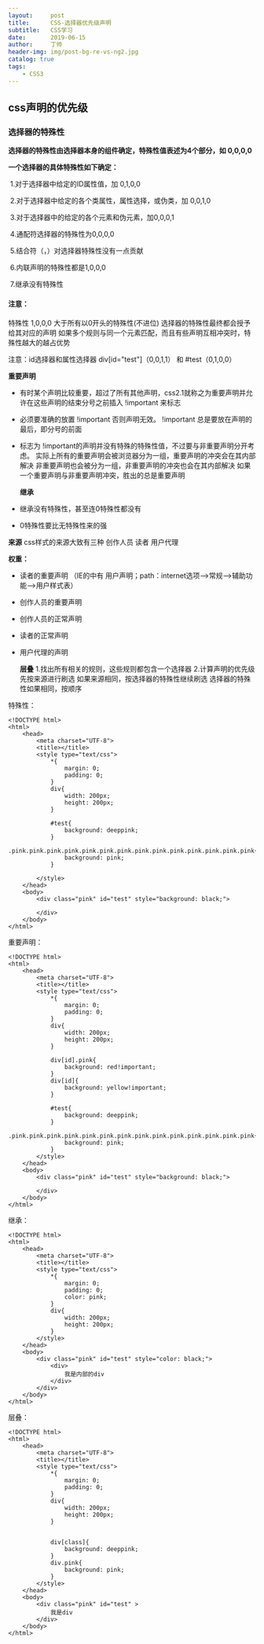 ```yaml
---
layout:     post
title:      CSS-选择器优先级声明
subtitle:   CSS学习
date:       2019-06-15
author:     丁帅
header-img: img/post-bg-re-vs-ng2.jpg
catalog: true
tags:
    - CSS3
---
```

## css声明的优先级

### 选择器的特殊性

**选择器的特殊性由选择器本身的组件确定，特殊性值表述为4个部分，如    0,0,0,0**

**一个选择器的具体特殊性如下确定：**

​	1.对于选择器中给定的ID属性值，加 0,1,0,0

​	2.对于选择器中给定的各个类属性，属性选择，或伪类，加 0,0,1,0

​	3.对于选择器中的给定的各个元素和伪元素，加0,0,0,1

​	4.通配符选择器的特殊性为0,0,0,0

​	5.结合符（，）对选择器特殊性没有一点贡献

​	6.内联声明的特殊性都是1,0,0,0

​	7.继承没有特殊性

#### 注意：

特殊性 1,0,0,0 大于所有以0开头的特殊性(不进位)
选择器的特殊性最终都会授予给其对应的声明
如果多个规则与同一个元素匹配，而且有些声明互相冲突时，特殊性越大的越占优势

注意：id选择器和属性选择器
div[id="test"]（0,0,1,1） 和 #test（0,1,0,0）  

**重要声明**

- 有时某个声明比较重要，超过了所有其他声明，css2.1就称之为重要声明并允许在这些声明的结束分号之前插入  !important  来标志

- 必须要准确的放置  !important 否则声明无效。 !important 总是要放在声明的最后，即分号的前面

- 标志为 !important的声明并没有特殊的特殊性值，不过要与非重要声明分开考虑。
  实际上所有的重要声明会被浏览器分为一组，重要声明的冲突会在其内部解决
  非重要声明也会被分为一组，非重要声明的冲突也会在其内部解决
  如果一个重要声明与非重要声明冲突，胜出的总是重要声明

  

  **继承**

  

- 继承没有特殊性，甚至连0特殊性都没有

-   0特殊性要比无特殊性来的强

  

**来源**
    css样式的来源大致有三种
    										创作人员
    										读者
    										用户代理   

**权重：**

- 读者的重要声明	（IE的中有 用户声明；path：internet选项——>常规——>辅助功能——>用户样式表） 

- 创作人员的重要声明

- 创作人员的正常声明

- 读者的正常声明

- 用户代理的声明

  

  **层叠**
  	1.找出所有相关的规则，这些规则都包含一个选择器
  	2.计算声明的优先级
  						先按来源进行刷选
  						如果来源相同，按选择器的特殊性继续刷选
  						选择器的特殊性如果相同，按顺序

特殊性：

```
<!DOCTYPE html>
<html>
	<head>
		<meta charset="UTF-8">
		<title></title>
		<style type="text/css">
			*{
				margin: 0;
				padding: 0;
			}
			div{
				width: 200px;
				height: 200px;
			}
			
			#test{
				background: deeppink;
			}
			.pink.pink.pink.pink.pink.pink.pink.pink.pink.pink.pink.pink.pink.pink{
				background: pink;
			}
			
		</style>
	</head>
	<body>
		<div class="pink" id="test" style="background: black;">
			
		</div>
	</body>
</html>
```

重要声明：

```
<!DOCTYPE html>
<html>
	<head>
		<meta charset="UTF-8">
		<title></title>
		<style type="text/css">
			*{
				margin: 0;
				padding: 0;
			}
			div{
				width: 200px;
				height: 200px;
			}
			
			div[id].pink{
				background: red!important;
			}
			div[id]{
				background: yellow!important;
			}
			
			#test{
				background: deeppink;
			}
			.pink.pink.pink.pink.pink.pink.pink.pink.pink.pink.pink.pink.pink.pink{
				background: pink;
			}
		</style>
	</head>
	<body>
		<div class="pink" id="test" style="background: black;">
			
		</div>
	</body>
</html>

```

继承：

```
<!DOCTYPE html>
<html>
	<head>
		<meta charset="UTF-8">
		<title></title>
		<style type="text/css">
			*{
				margin: 0;
				padding: 0;
				color: pink;
			}
			div{
				width: 200px;
				height: 200px;
			}
		</style>
	</head>
	<body>
		<div class="pink" id="test" style="color: black;">
			<div>
				我是内部的div
			</div>
		</div>
	</body>
</html>
```

层叠：

```
<!DOCTYPE html>
<html>
	<head>
		<meta charset="UTF-8">
		<title></title>
		<style type="text/css">
			*{
				margin: 0;
				padding: 0;
			}
			div{
				width: 200px;
				height: 200px;
			}
			
			
			div[class]{
				background: deeppink;
			}
			div.pink{
				background: pink;
			}
		</style>
	</head>
	<body>
		<div class="pink" id="test" >
			我是div
		</div>
	</body>
</html>
```

